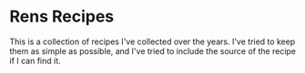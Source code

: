 # Rens Recipes

This is a collection of recipes I've collected over the years. I've tried to 
keep them as simple as possible, and I've tried to include the source of the
recipe if I can find it.
